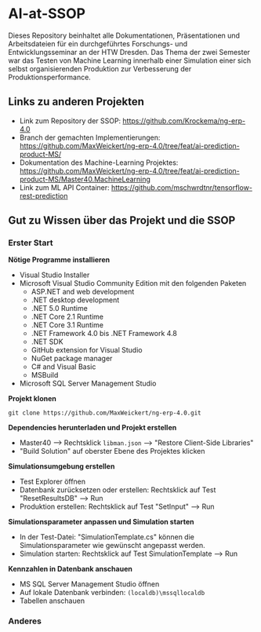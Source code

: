 # AI-at-SSOP
Dieses Repository beinhaltet alle Dokumentationen, Präsentationen und Arbeitsdateien für ein durchgeführtes Forschungs- und Entwicklungsseminar an der HTW Dresden. Das Thema der zwei Semester war das Testen von Machine Learning innerhalb einer Simulation einer sich selbst organisierenden Produktion zur Verbesserung der Produktionsperformance.

## Links zu anderen Projekten
- Link zum Repository der SSOP: https://github.com/Krockema/ng-erp-4.0
- Branch der gemachten Implementierungen: https://github.com/MaxWeickert/ng-erp-4.0/tree/feat/ai-prediction-product-MS/
- Dokumentation des Machine-Learning Projektes: https://github.com/MaxWeickert/ng-erp-4.0/tree/feat/ai-prediction-product-MS/Master40.MachineLearning
- Link zum ML API Container: https://github.com/mschwrdtnr/tensorflow-rest-prediction

## Gut zu Wissen über das Projekt und die SSOP
### Erster Start
**Nötige Programme installieren**
- Visual Studio Installer
- Microsoft Visual Studio Community Edition mit den folgenden Paketen
  - ASP.NET and web development
  - .NET desktop development
  - .NET 5.0 Runtime
  - .NET Core 2.1 Runtime
  - .NET Core 3.1 Runtime
  - .NET Framework 4.0 bis .NET Framework 4.8
  - .NET SDK
  - GitHub extension for Visual Studio
  - NuGet package manager
  - C# and Visual Basic
  - MSBuild
- Microsoft SQL Server Management Studio

**Projekt klonen**
```
git clone https://github.com/MaxWeickert/ng-erp-4.0.git
```

**Dependencies herunterladen und Projekt erstellen**
- Master40 --> Rechtsklick `libman.json` --> "Restore Client-Side Libraries"
- "Build Solution" auf oberster Ebene des Projektes klicken

**Simulationsumgebung erstellen**
- Test Explorer öffnen
- Datenbank zurücksetzen oder erstellen: Rechtsklick auf  Test "ResetResultsDB" --> Run 
- Produktion erstellen: Rechtsklick auf Test "SetInput" --> Run

**Simulationsparameter anpassen und Simulation starten**
- In der Test-Datei: "SimulationTemplate.cs" können die Simulationsparameter wie gewünscht angepasst werden.
- Simulation starten: Rechtsklick auf Test SimulationTemplate --> Run

**Kennzahlen in Datenbank anschauen**
- MS SQL Server Management Studio öffnen
- Auf lokale Datenbank verbinden: `(localdb)\mssqllocaldb`
- Tabellen anschauen

### Anderes
